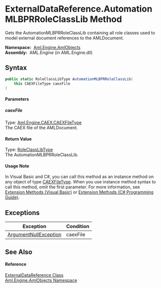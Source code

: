 ExternalDataReference.AutomationMLBPRRoleClassLib Method
========================================================
Gets the AutomationMLBPRRoleClassLib containing all role classes used to model external document references to the AMLDocument.

  **Namespace:**  [Aml.Engine.AmlObjects][1]  
  **Assembly:**  AML.Engine (in AML.Engine.dll)

Syntax
------

```csharp
public static RoleClassLibType AutomationMLBPRRoleClassLib(
	this CAEXFileType caexFile
)
```

#### Parameters

##### *caexFile*
Type: [Aml.Engine.CAEX.CAEXFileType][2]  
The CAEX file of the AMLDocument.

#### Return Value
Type: [RoleClassLibType][3]  
The AutomationMLBPRRoleClassLib.
#### Usage Note
In Visual Basic and C#, you can call this method as an instance method on any object of type [CAEXFileType][2]. When you use instance method syntax to call this method, omit the first parameter. For more information, see [Extension Methods (Visual Basic)][4] or [Extension Methods (C# Programming Guide)][5].

Exceptions
----------

Exception                  | Condition 
-------------------------- | --------- 
[ArgumentNullException][6] | caexFile  


See Also
--------

#### Reference
[ExternalDataReference Class][7]  
[Aml.Engine.AmlObjects Namespace][1]  

[1]: ../README.md
[2]: ../../Aml.Engine.CAEX/CAEXFileType/README.md
[3]: ../../Aml.Engine.CAEX/RoleClassLibType/README.md
[4]: https://docs.microsoft.com/dotnet/visual-basic/programming-guide/language-features/procedures/extension-methods
[5]: https://docs.microsoft.com/dotnet/csharp/programming-guide/classes-and-structs/extension-methods
[6]: https://docs.microsoft.com/dotnet/api/system.argumentnullexception
[7]: README.md
[8]: https://www.automationml.org
[9]: ../../icons/logoShade.png